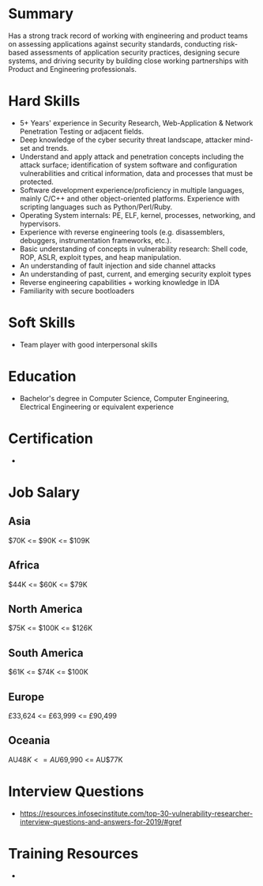 # Summary
Has a strong track record of working with engineering and product teams on assessing applications against security standards, conducting risk-based assessments of application security practices, designing secure systems, and driving security by building close working partnerships with Product and Engineering professionals.

# Hard Skills
* 5+ Years' experience in Security Research, Web-Application & Network Penetration Testing or adjacent fields.
* Deep knowledge of the cyber security threat landscape, attacker mind-set and trends.
* Understand and apply attack and penetration concepts including the attack surface; identification of system software and configuration vulnerabilities and critical information, data and processes that must be protected.
* Software development experience/proficiency in multiple languages, mainly C/C++ and other object-oriented platforms. Experience with scripting languages such as Python/Perl/Ruby.
* Operating System internals: PE, ELF, kernel, processes, networking, and hypervisors.
* Experience with reverse engineering tools (e.g. disassemblers, debuggers, instrumentation frameworks, etc.).
* Basic understanding of concepts in vulnerability research: Shell code, ROP, ASLR, exploit types, and heap manipulation.
* An understanding of fault injection and side channel attacks
* An understanding of past, current, and emerging security exploit types
* Reverse engineering capabilities + working knowledge in IDA
* Familiarity with secure bootloaders


# Soft Skills
* Team player with good interpersonal skills


# Education
  * Bachelor's degree in Computer Science, Computer Engineering, Electrical Engineering or equivalent experience


# Certification
  * 


# Job Salary


## Asia
$70K <= $90K <= $109K


## Africa
$44K <= $60K <= $79K


## North America
$75K <= $100K <= $126K


## South America
$61K <= $74K <= $100K


## Europe
£33,624 <= £63,999 <= £90,499
 

## Oceania
AU$48K <= AU$69,990 <= AU$77K


# Interview Questions
 * https://resources.infosecinstitute.com/top-30-vulnerability-researcher-interview-questions-and-answers-for-2019/#gref


# Training Resources
  * 



